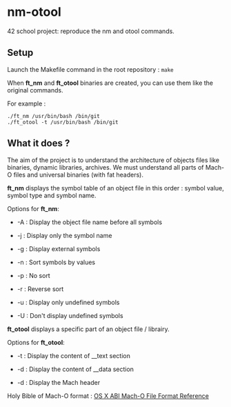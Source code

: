 # nm-otool

42 school project: reproduce the nm and otool commands.

## Setup
Launch the Makefile command in the root repository : `make`

When **ft_nm** and **ft_otool** binaries are created, you can use them like the original commands.

For example :
```
./ft_nm /usr/bin/bash /bin/git
./ft_otool -t /usr/bin/bash /bin/git
```

## What it does ?
The aim of the project is to understand the architecture of objects files like binaries, dynamic libraries, archives.
We must understand all parts of Mach-O files and universal binaries (with fat headers).

**ft_nm** displays the symbol table of an object file in this order : symbol value, symbol type and symbol name.

Options for **ft_nm**:

- -A : Display the object file name before all symbols

- -j : Display only the symbol name

- -g : Display external symbols

- -n : Sort symbols by values

- -p : No sort

- -r : Reverse sort

- -u : Display only undefined symbols

- -U : Don't display undefined symbols



**ft_otool** displays a specific part of an object file / librairy.

Options for **ft_otool**:

- -t : Display the content of __text section

- -d : Display the content of __data section

- -d : Display the Mach header

Holy Bible of Mach-O format : [OS X ABI Mach-O File Format Reference](https://pewpewthespells.com/re/Mach-O_File_Format.pdf)
